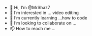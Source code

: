 - 👋 Hi, I’m @MrShaz7
- 👀 I’m interested in ... video editing
- 🌱 I’m currently learning ...how to code
- 💞️ I’m looking to collaborate on ...
- 📫 How to reach me ...

<!---
MrShaz7/MrShaz7 is a ✨ special ✨ repository because its `README.md` (this file) appears on your GitHub profile.
You can click the Preview link to take a look at your changes.
--->
